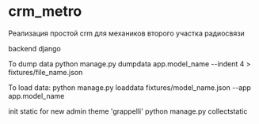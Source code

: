 # crm_metro
Реализация простой crm для механиков второго участка радиосвязи

backend django

To dump data
python manage.py dumpdata app.model_name --indent 4 > fixtures/file_name.json

To load data:
python manage.py loaddata fixtures/model_name.json --app app.model_name

init static for new admin theme 'grappelli'
python manage.py collectstatic

